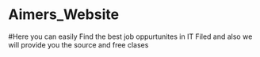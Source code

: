 # Aimers_Website
#Here you can easily Find the best job oppurtunites in IT Filed and also we will provide you the source and free clases
